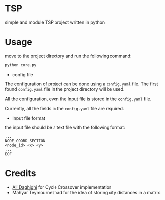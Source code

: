 # TSP
simple and module TSP project written in python

# Usage

move to the project directory and run the following command:

```bash
python core.py
```

* config file

The configuration of project can be done using a `config.yaml` file. The first found `config.yaml` file in the project directory will be used.

All the configuration, even the Input file is stored in the `config.yaml` file.

Currently, all the fields in the `config.yaml` file are required.

* Input file format

the input file should be a text file with the following format:

```text
...
NODE_COORD_SECTION
<node_id> <x> <y>
...
EOF
```

# Credits

- [Ali Daghighi](https://github.com/alidaghighi) for Cycle Crossover implementation
- Mahyar Teymournezhad for the idea of storing city distances in a matrix
